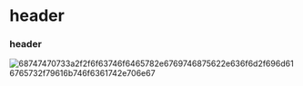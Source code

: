 # header
### header
![68747470733a2f2f6f63746f6465782e6769746875622e636f6d2f696d616765732f79616b746f6361742e706e67](https://user-images.githubusercontent.com/126171034/230740008-41ee0d02-ae07-4527-a866-6c8a446afa40.png)
